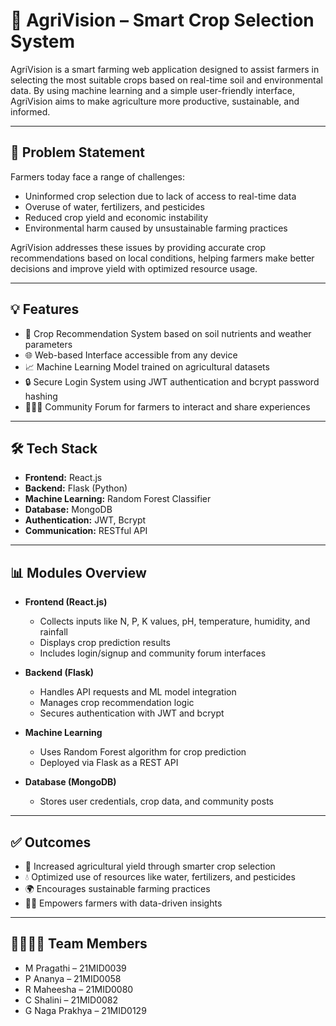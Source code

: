 # 🌾 AgriVision – Smart Crop Selection System

AgriVision is a smart farming web application designed to assist farmers in selecting the most suitable crops based on real-time soil and environmental data. By using machine learning and a simple user-friendly interface, AgriVision aims to make agriculture more productive, sustainable, and informed.

---

## 🚜 Problem Statement

Farmers today face a range of challenges:

- Uninformed crop selection due to lack of access to real-time data
- Overuse of water, fertilizers, and pesticides
- Reduced crop yield and economic instability
- Environmental harm caused by unsustainable farming practices

AgriVision addresses these issues by providing accurate crop recommendations based on local conditions, helping farmers make better decisions and improve yield with optimized resource usage.

---

## 💡 Features

- 🌱 Crop Recommendation System based on soil nutrients and weather parameters
- 🌐 Web-based Interface accessible from any device
- 📈 Machine Learning Model trained on agricultural datasets
- 🔒 Secure Login System using JWT authentication and bcrypt password hashing
- 🧑‍🤝‍🧑 Community Forum for farmers to interact and share experiences

---

## 🛠️ Tech Stack

- **Frontend:** React.js
- **Backend:** Flask (Python)
- **Machine Learning:** Random Forest Classifier
- **Database:** MongoDB
- **Authentication:** JWT, Bcrypt
- **Communication:** RESTful API

---

## 📊 Modules Overview

- **Frontend (React.js)**
  - Collects inputs like N, P, K values, pH, temperature, humidity, and rainfall
  - Displays crop prediction results
  - Includes login/signup and community forum interfaces

- **Backend (Flask)**
  - Handles API requests and ML model integration
  - Manages crop recommendation logic
  - Secures authentication with JWT and bcrypt

- **Machine Learning**
  - Uses Random Forest algorithm for crop prediction
  - Deployed via Flask as a REST API

- **Database (MongoDB)**
  - Stores user credentials, crop data, and community posts

---

## ✅ Outcomes

- 🔼 Increased agricultural yield through smarter crop selection
- 💧 Optimized use of resources like water, fertilizers, and pesticides
- 🌍 Encourages sustainable farming practices
- 👨‍🌾 Empowers farmers with data-driven insights

---

## 👨‍👩‍👧‍👦 Team Members

- M Pragathi – 21MID0039
- P Ananya – 21MID0058
- R Maheesha – 21MID0080
- C Shalini – 21MID0082
- G Naga Prakhya – 21MID0129
